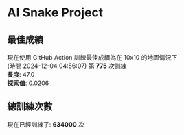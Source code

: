 
# AI Snake Project

## **最佳成績**





































現在使用 GitHub Action 訓練最佳成績為在 10x10 的地圖情況下  
(時間 2024-12-04 04:56:07) 第 **775** 次訓練  
**長度**: 47.0  
**探索值**: 0.0206











































































## 總訓練次數
現在已經訓練了: **634000** 次
